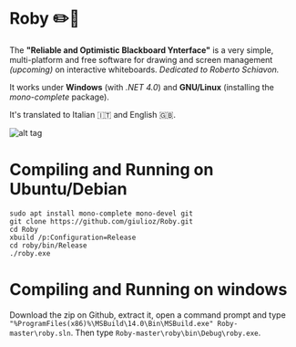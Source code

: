 # Roby :pencil2::page_facing_up:
The **"Reliable and Optimistic Blackboard Ynterface"** is a very simple, multi-platform and free software for drawing and screen management *(upcoming)* on interactive whiteboards. *Dedicated to Roberto Schiavon.*

It works under **Windows** (with *.NET 4.0*) and **GNU/Linux** (installing the *mono-complete* package).

It's translated to Italian :it: and English :uk:.

![alt tag](http://i65.tinypic.com/juxxrs.jpg)

# Compiling and Running on Ubuntu/Debian
```
sudo apt install mono-complete mono-devel git
git clone https://github.com/giulioz/Roby.git
cd Roby
xbuild /p:Configuration=Release
cd roby/bin/Release
./roby.exe
```

# Compiling and Running on windows
Download the zip on Github, extract it, open a command prompt and type `"%ProgramFiles(x86)%\MSBuild\14.0\Bin\MSBuild.exe" Roby-master\roby.sln`. Then type `Roby-master\roby\bin\Debug\roby.exe`.
